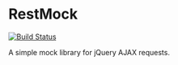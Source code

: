 RestMock
=================

[![Build Status](https://travis-ci.org/codeimpossible/restmock.png)](https://travis-ci.org/codeimpossible/restmock)


A simple mock library for jQuery AJAX requests.
